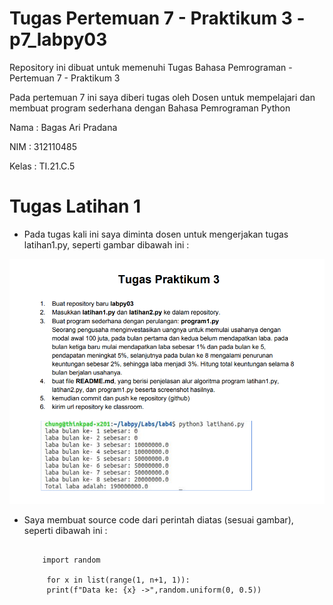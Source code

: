 # Tugas Pertemuan 7 - Praktikum 3 - p7_labpy03


Repository ini dibuat untuk memenuhi Tugas Bahasa Pemrograman - Pertemuan 7 - Praktikum 3


Pada pertemuan 7 ini saya diberi tugas oleh Dosen untuk mempelajari dan membuat program sederhana dengan Bahasa Pemrograman Python


Nama    : Bagas Ari Pradana

NIM     : 312110485

Kelas   : TI.21.C.5

# Tugas Latihan 1

* Pada tugas kali ini saya diminta dosen untuk mengerjakan tugas latihan1.py, seperti gambar dibawah ini :

![Gambar 1](ss/Tugas1.png)

* Saya membuat source code dari perintah diatas (sesuai gambar), seperti dibawah ini :

    ```` n=int(input("Masukkan Nilai N : "))

        import random

         for x in list(range(1, n+1, 1)):
         print(f"Data ke: {x} ->",random.uniform(0, 0.5))
    ````
